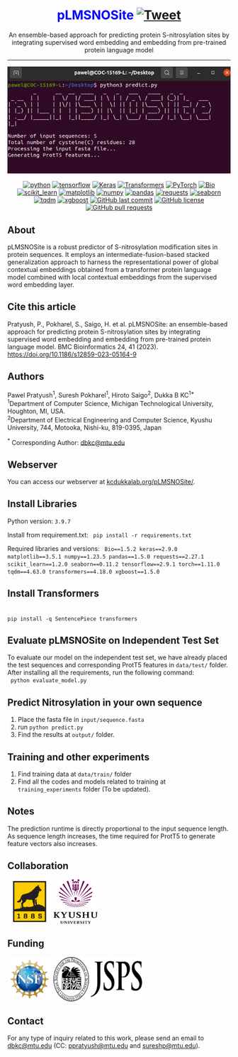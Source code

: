 <div align="center">

# <span style="color:blue;">pLMSNOSite</span> [![Tweet](https://img.shields.io/twitter/url/http/shields.io.svg?style=social)](https://twitter.com/intent/tweet?text=Check%20out%20this%20amazing%20repository&url=https://github.com/KCLabMTU/pLMSNOSite&via=YourTwitterHandle&hashtags=github,transformers,ptmprediction,proteins)

</div>


 <p align="center">
An ensemble-based approach for predicting protein S-nitrosylation sites by integrating supervised word embedding and embedding from pre-trained protein language model
 </p>
 
---
<p align="center">
<img src="images/Screenshot from 2023-06-22 15-32-45.png"/> 
</p>

<p align="center">
<a href="https://www.python.org/"><img alt="python" src="https://img.shields.io/badge/Python-3.9.7-blue.svg"/></a>
<a href="https://www.tensorflow.org/"><img alt="tensorflow" src="https://img.shields.io/badge/TensorFlow-2.9.1-orange.svg"/></a>
<a href="https://keras.io/"><img alt="Keras" src="https://img.shields.io/badge/Keras-2.9.0-red.svg"/></a>
<a href="https://huggingface.co/transformers/"><img alt="Transformers" src="https://img.shields.io/badge/Transformers-4.18.0-yellow.svg"/></a>
<a href="https://pytorch.org/"><img alt="PyTorch" src="https://img.shields.io/badge/PyTorch-1.11.0-orange.svg"/></a>
<a href="https://biopython.org/"><img alt="Bio" src="https://img.shields.io/badge/Bio-1.5.2-brightgreen.svg"/></a>
<a href="https://scikit-learn.org/"><img alt="scikit_learn" src="https://img.shields.io/badge/scikit_learn-1.2.0-blue.svg"/></a>
<a href="https://matplotlib.org/"><img alt="matplotlib" src="https://img.shields.io/badge/matplotlib-3.5.1-blueviolet.svg"/></a>
<a href="https://numpy.org/"><img alt="numpy" src="https://img.shields.io/badge/numpy-1.23.5-red.svg"/></a>
<a href="https://pandas.pydata.org/"><img alt="pandas" src="https://img.shields.io/badge/pandas-1.5.0-yellow.svg"/></a>
<a href="https://docs.python-requests.org/en/latest/"><img alt="requests" src="https://img.shields.io/badge/requests-2.27.1-green.svg"/></a>
<a href="https://seaborn.pydata.org/"><img alt="seaborn" src="https://img.shields.io/badge/seaborn-0.11.2-lightgrey.svg"/></a>
<a href="https://tqdm.github.io/"><img alt="tqdm" src="https://img.shields.io/badge/tqdm-4.63.0-blue.svg"/></a>
<a href="https://xgboost.readthedocs.io/en/latest/"><img alt="xgboost" src="https://img.shields.io/badge/xgboost-1.5.0-purple.svg"/></a>
<a href="https://github.com/KCLabMTU/pLMSNOSite/commits/main"><img alt="GitHub last commit" src="https://img.shields.io/github/last-commit/KCLabMTU/pLMSNOSite.svg?style=flat&color=blue"></a>
<a href="https://github.com/KCLabMTU/pLMSNOSite/blob/main/LICENSE"><img alt="GitHub license" src="https://img.shields.io/github/license/KCLabMTU/pLMSNOSite.svg?style=flat&color=blue"></a>
<a href="https://github.com/KCLabMTU/pLMSNOSite/pulls"><img alt="GitHub pull requests" src="https://img.shields.io/github/issues-pr/KCLabMTU/pLMSNOSite.svg?style=flat&color=blue"></a>


 
</p>

## About
pLMSNOSite is a robust predictor of S-nitrosylation modification sites in protein sequences. It employs an intermediate-fusion-based stacked generalization approach to harness the representational power of global contextual embeddings obtained from a transformer protein language model combined with local contextual embeddings from the supervised word embedding layer.

## Cite this article
Pratyush, P., Pokharel, S., Saigo, H. et al. pLMSNOSite: an ensemble-based approach for predicting protein S-nitrosylation sites by integrating supervised word embedding and embedding from pre-trained protein language model. BMC Bioinformatics 24, 41 (2023). https://doi.org/10.1186/s12859-023-05164-9

## Authors
Pawel Pratyush<sup>1</sup>, Suresh Pokharel<sup>1</sup>, Hiroto Saigo<sup>2</sup>, Dukka B KC<sup>1*</sup>
<br>
<sup>1</sup>Department of Computer Science, Michigan Technological University, Houghton, MI, USA.
<br>
<sup>2</sup>Department of Electrical Engineering and Computer Science, Kyushu University, 744, Motooka, Nishi-ku, 819-0395, Japan

<sup>*</sup> Corresponding Author: dbkc@mtu.edu

## Webserver

You can access our webserver at [kcdukkalab.org/pLMSNOSite/](http://kcdukkalab.org/pLMSNOSite/).


## Install Libraries
Python version: `3.9.7`

Install from requirement.txt: 
<code>
pip install -r requirements.txt
</code>

Required libraries and versions: 
<code>
Bio==1.5.2
keras==2.9.0
matplotlib==3.5.1
numpy==1.23.5
pandas==1.5.0
requests==2.27.1
scikit_learn==1.2.0
seaborn==0.11.2
tensorflow==2.9.1
torch==1.11.0
tqdm==4.63.0
transformers==4.18.0
xgboost==1.5.0
</code>

## Install Transformers
<code>
pip install -q SentencePiece transformers
</code>

## Evaluate pLMSNOSite on Independent Test Set
To evaluate our model on the independent test set, we have already placed the test sequences and corresponding ProtT5 features in `data/test/` folder. After installing all the requirements, run the following command:
<br>
<code>
 python evaluate_model.py
</code>

## Predict Nitrosylation in your own sequence
1. Place the fasta file in `input/sequence.fasta`
2. run `python predict.py`
3. Find the results at `output/` folder.

## Training and other experiments
1. Find training data at `data/train/` folder
2. Find all the codes and models related to training at `training_experiments` folder (To be updated).

## Notes
The prediction runtime is directly proportional to the input sequence length. As sequence length increases, the time required for ProtT5 to generate feature vectors also increases.

## Collaboration
<p>
<img src="images/mtu.png"/ width="100" height="100"> <img src="images/Kyushu_University_Logo-586x700.png"/ width="100" height="100">
</p>

## Funding 
<p>
<img src="images/NSF_Official_logo.svg"/ width="100" height="100"> <img src="images/JSPS-logo.jpg"/ width="200" height="100">
</p>

## Contact
For any type of inquiry related to this work, please send an email to dbkc@mtu.edu (CC: ppratyush@mtu.edu and sureshp@mtu.edu).
